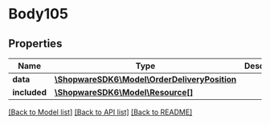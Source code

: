 # Body105

## Properties
Name | Type | Description | Notes
------------ | ------------- | ------------- | -------------
**data** | [**\ShopwareSDK6\Model\OrderDeliveryPosition**](OrderDeliveryPosition.md) |  | [optional] 
**included** | [**\ShopwareSDK6\Model\Resource[]**](Resource.md) |  | [optional] 

[[Back to Model list]](../../README.md#documentation-for-models) [[Back to API list]](../../README.md#documentation-for-api-endpoints) [[Back to README]](../../README.md)

